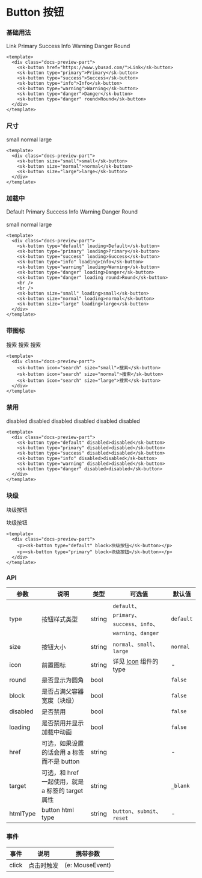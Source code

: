 # Button 按钮

### 基础用法

<div class="docs-preview-part">
  <sk-button href="https://www.ybusad.com/">Link</sk-button>
  <sk-button type="primary">Primary</sk-button>
  <sk-button type="success">Success</sk-button>
  <sk-button type="info">Info</sk-button>
  <sk-button type="warning">Warning</sk-button>
  <sk-button type="danger">Danger</sk-button>
  <sk-button type="danger" round>Round</sk-button>
</div>

```vue
<template>
  <div class="docs-preview-part">
    <sk-button href="https://www.ybusad.com/">Link</sk-button>
    <sk-button type="primary">Primary</sk-button>
    <sk-button type="success">Success</sk-button>
    <sk-button type="info">Info</sk-button>
    <sk-button type="warning">Warning</sk-button>
    <sk-button type="danger">Danger</sk-button>
    <sk-button type="danger" round>Round</sk-button>
  </div>
</template>
```

### 尺寸

<div class="docs-preview-part">
  <sk-button size="small">small</sk-button>
  <sk-button size="normal">normal</sk-button>
  <sk-button size="large">large</sk-button>
</div>

```vue
<template>
  <div class="docs-preview-part">
    <sk-button size="small">small</sk-button>
    <sk-button size="normal">normal</sk-button>
    <sk-button size="large">large</sk-button>
  </div>
</template>
```

### 加载中

<div class="docs-preview-part">
  <sk-button type="default" loading>Default</sk-button>
  <sk-button type="primary" loading>Primary</sk-button>
  <sk-button type="success" loading>Success</sk-button>
  <sk-button type="info" loading>Info</sk-button>
  <sk-button type="warning" loading>Warning</sk-button>
  <sk-button type="danger" loading>Danger</sk-button>
  <sk-button type="danger" loading round>Round</sk-button>
  <br>
  <br>
  <sk-button size="small" loading>small</sk-button>
  <sk-button size="normal" loading>normal</sk-button>
  <sk-button size="large" loading>large</sk-button>
</div>

```vue
<template>
  <div class="docs-preview-part">
    <sk-button type="default" loading>Default</sk-button>
    <sk-button type="primary" loading>Primary</sk-button>
    <sk-button type="success" loading>Success</sk-button>
    <sk-button type="info" loading>Info</sk-button>
    <sk-button type="warning" loading>Warning</sk-button>
    <sk-button type="danger" loading>Danger</sk-button>
    <sk-button type="danger" loading round>Round</sk-button>
    <br />
    <br />
    <sk-button size="small" loading>small</sk-button>
    <sk-button size="normal" loading>normal</sk-button>
    <sk-button size="large" loading>large</sk-button>
  </div>
</template>
```

### 带图标

<div class="docs-preview-part">
  <sk-button icon="search" size="small">搜索</sk-button>
  <sk-button icon="search" size="normal">搜索</sk-button>
  <sk-button icon="search" size="large">搜索</sk-button>
</div>

```vue
<template>
  <div class="docs-preview-part">
    <sk-button icon="search" size="small">搜索</sk-button>
    <sk-button icon="search" size="normal">搜索</sk-button>
    <sk-button icon="search" size="large">搜索</sk-button>
  </div>
</template>
```

### 禁用

<div class="docs-preview-part">
  <sk-button type="default" disabled>disabled</sk-button>
  <sk-button type="primary" disabled>disabled</sk-button>
  <sk-button type="success" disabled>disabled</sk-button>
  <sk-button type="info" disabled>disabled</sk-button>
  <sk-button type="warning" disabled>disabled</sk-button>
  <sk-button type="danger" disabled>disabled</sk-button>
</div>

```vue
<template>
  <div class="docs-preview-part">
    <sk-button type="default" disabled>disabled</sk-button>
    <sk-button type="primary" disabled>disabled</sk-button>
    <sk-button type="success" disabled>disabled</sk-button>
    <sk-button type="info" disabled>disabled</sk-button>
    <sk-button type="warning" disabled>disabled</sk-button>
    <sk-button type="danger" disabled>disabled</sk-button>
  </div>
</template>
```

### 块级

<div class="docs-preview-part">
  <p><sk-button type="default" block>块级按钮</sk-button></p>
  <p><sk-button type="primary" block>块级按钮</sk-button></p>
</div>

```vue
<template>
  <div class="docs-preview-part">
    <p><sk-button type="default" block>块级按钮</sk-button></p>
    <p><sk-button type="primary" block>块级按钮</sk-button></p>
  </div>
</template>
```

### API

| 参数     | 说明                                              | 类型   | 可选值                                                       | 默认值    |
| -------- | ------------------------------------------------- | ------ | ------------------------------------------------------------ | --------- |
| type     | 按钮样式类型                                      | string | `default`、`primary`、`success`、`info`、`warning`、`danger` | `default` |
| size     | 按钮大小                                          | string | `normal`、`small`、`large`                                   | `normal`  |
| icon     | 前置图标                                          | string | 详见 [Icon](../icon/index#内置图标) 组件的 type              | -         |
| round    | 是否显示为圆角                                    | bool   |                                                              | `false`   |
| block    | 是否占满父容器宽度（块级）                        | bool   |                                                              | `false`   |
| disabled | 是否禁用                                          | bool   |                                                              | `false`   |
| loading  | 是否禁用并显示加载中动画                          | bool   |                                                              | `false`   |
| href     | 可选，如果设置的话会用 a 标签而不是 button        | string |                                                              | -         |
| target   | 可选，和 href 一起使用，就是 a 标签的 target 属性 | string |                                                              | `_blank`  |
| htmlType | button html type                                  | string | `button`、`submit`、`reset`                                  | -         |

### 事件

| 事件  | 说明       | 携带参数        |
| ----- | ---------- | --------------- |
| click | 点击时触发 | (e: MouseEvent) |

